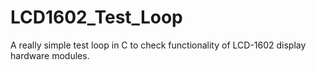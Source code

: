 # LCD1602_Test_Loop
A really simple test loop in C to check functionality of LCD-1602 display hardware modules. 
